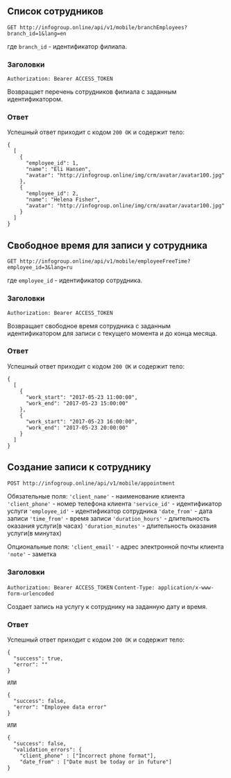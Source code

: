 ## Список сотрудников
```GET http://infogroup.online/api/v1/mobile/branchEmployees?branch_id=1&lang=en```

где ```branch_id``` - идентификатор филиала.

### Заголовки
```Authorization: Bearer ACCESS_TOKEN```

Возвращает перечень сотрудников филиала с заданным идентификатором.

### Ответ
Успешный ответ приходит с кодом ```200 OK``` и содержит тело:
```
{
  [
    {
      "employee_id": 1,
      "name": "Eli Hansen",
      "avatar": "http://infogroup.online/img/crm/avatar/avatar100.jpg"
    },
    {
      "employee_id": 2,
      "name": "Helena Fisher",
      "avatar": "http://infogroup.online/img/crm/avatar/avatar100.jpg"
    }
  ]
}
```

## Свободное время для записи у сотрудника
```GET http://infogroup.online/api/v1/mobile/employeeFreeTime?employee_id=3&lang=ru```

где ```employee_id``` - идентификатор сотрудника.

### Заголовки
```Authorization: Bearer ACCESS_TOKEN```

Возвращает свободное время сотрудника с заданным идентификатором для записи с текущего момента и до конца месяца.

### Ответ

Успешный ответ приходит с кодом ```200 OK``` и содержит тело:
```
{
  [
    {
      "work_start": "2017-05-23 11:00:00",
      "work_end": "2017-05-23 15:00:00"
    },
    {
      "work_start": "2017-05-23 16:00:00",
      "work_end": "2017-05-23 20:00:00"
    }
  ]
}
```

## Создание записи к сотруднику
```POST http://infogroup.online/api/v1/mobile/appointment```

Обязательные поля:
```'client_name'``` - наименование клиента
```'client_phone'``` - номер телефона клиента
```'service_id'``` - идентификатор услуги
```'employee_id'``` - идентификатор сотрудника
```'date_from'``` - дата записи
```'time_from'``` - время записи
```'duration_hours'``` - длительность оказания услуги(в часах)
```'duration_minutes'``` - длительность оказания услуги(в минутах)

Опциональные поля:
```'client_email'``` - адрес электронной почты клиента
```'note'``` - заметка

### Заголовки
```Authorization: Bearer ACCESS_TOKEN```
```Content-Type: application/x-www-form-urlencoded```

Создает запись на услугу к сотруднику на заданную дату и время.

### Ответ

Успешный ответ приходит с кодом ```200 OK``` и содержит тело:
```
{
  "success": true,
  "error": ""
}

ИЛИ

{
  "success": false,
  "error": "Employee data error"
}

ИЛИ

{
  "success": false,
  "validation_errors": {
    "client_phone" : ["Incorrect phone format"],
    "date_from" : ["Date must be today or in future"]
}
```
